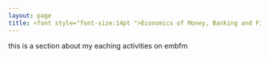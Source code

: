 ```yaml
---
layout: page
title: <font style="font-size:14pt ">Economics of Money, Banking and Financial Markets</font>
---
```


this is a section about my eaching activities on embfm
